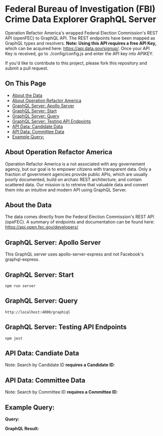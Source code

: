 # Federal Bureau of Investigation (FBI) Crime Data Explorer GraphQL Server
Operation Refactor America's wrapped Federal Election Commission's REST API (openFEC) to GraphQL API. The REST endpoints have been mapped as GraphQL types and resolvers. **Note: Using this API requires a free API Key,** which can be acquired here: https://api.data.gov/signup/. Once your API Key is received, go to ./config/config.js and enter the API key into APIKEY.

If you'd like to contribute to this project, please fork this repository and submit a pull request.

## On This Page
*  [About the Data](#about-the-data)
*  [About Operation Refactor America](#about-operation-refactor-america)
*  [GraphQL Server: Apollo Server](#graphql-server-apollo-server)
*  [GraphQL Server: Start](#graphql-server-start)
*  [GraphQL Server: Query](#graphql-server-query)
*  [GraphQL Server: Testing API Endpoints](#graphql-server-testing-api-endpoints)
*  [API Data: Candidate Data](#api-data-candidate-data)
*  [API Data: Committee Data](#api-data-committte-data)
*  [Example Query: ](#example-query-)

## About Operation Refactor America
Operation Refactor America is a not associated with any governement agency, but our goal is to empower citizens with transparent data. Only a fraction of government agencies provide public APIs, which are usually poorly documented, build on archaic REST architecture, and contain scattered data. Our mission is to retreive that valuable data and convert them into an intuitive and modern API using GraphQL Server.

## About the Data
The data comes directly from the Federal Election Commission's REST API (opeFEC). A summary of endpoints and documentation can be found here: https://api.open.fec.gov/developers/

## GraphQL Server: Apollo Server
This GraphQL server uses apollo-server-express and not Facebook's graphql-express.

## GraphQL Server: Start
    npm run server

## GraphQL Server: Query
    http://localhost:4000/graphiql

## GraphQL Server: Testing API Endpoints
    npm jest

## API Data: Candiate Data
Note: Search by Candidate ID **requires a Candidate ID**:

## API Data: Committee Data
Note: Search by Committee ID **requires a Committee ID**:


## Example Query: 
**Query:**



**GraphQL Result:**

